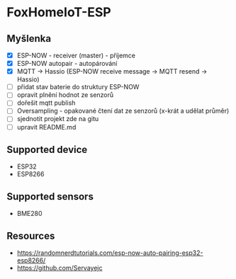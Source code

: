 # FoxHomeIoT-ESP

## Myšlenka

 - [x] ESP-NOW - receiver (master) - příjemce
 - [x] ESP-NOW autopair - autopárování
 - [x] MQTT -> Hassio (ESP-NOW receive message -> MQTT resend -> Hassio)
 - [ ] přidat stav baterie do struktury ESP-NOW
 - [ ] opravit plnění hodnot ze senzorů
 - [ ] dořešit mqtt publish
 - [ ] Oversampling - opakované čtení dat ze senzorů (x-krát a udělat průměr)
 - [ ] sjednotit projekt zde na gitu
 - [ ] upravit README.md
 
## Supported device

 - ESP32
 - ESP8266

## Supported sensors

 - BME280

## Resources
 - https://randomnerdtutorials.com/esp-now-auto-pairing-esp32-esp8266/
 - https://github.com/Servayejc
